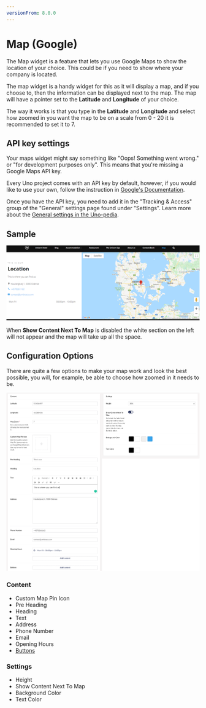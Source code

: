 ```yaml
---
versionFrom: 8.0.0
---
```


# Map (Google)

The Map widget is a feature that lets you use Google Maps to show the location of your choice. This could be if you need to show where your company is located.

The map widget is a handy widget for this as it will display a map, and if you choose to, then the information can be displayed next to the map. The map will have a pointer set to the **Latitude** and **Longitude** of your choice.

The way it works is that you type in the **Latitude** and **Longitude** and select how zoomed in you want the map to be on a scale from 0 - 20 it is recommended to set it to 7.

## API key settings

Your maps widget might say something like "Oops! Something went wrong." or "for development purposes only". This means that you're missing a Google Maps API key. 

Every Uno project comes with an API key by default, however, if you would like to use your own, follow the instruction in [Google's Documentation](https://developers.google.com/maps/gmp-get-started).

Once you have the API key, you need to add it in the "Tracking & Access" group of the "General" settings page found under "Settings". Learn more about the [General settings in the Uno-pedia](../Uno-Pedia/Settings/General-Settings/).

## Sample

![Frontend example of the Map widget with default details added to info fields](images/Map-Front.png)

When **Show Content Next To Map** is disabled the white section on the left will not appear and the map will take up all the space.

## Configuration Options

There are quite a few options to make your map work and look the best possible, you will, for example, be able to choose how zoomed in it needs to be.

![the map backoffice](images/Map-final.png)

### Content

- Custom Map Pin Icon
- Pre Heading
- Heading
- Text
- Address
- Phone Number
- Email
- Opening Hours
- [Buttons](../Buttons/index.md)

### Settings

- Height
- Show Content Next To Map
- Background Color
- Text Color
